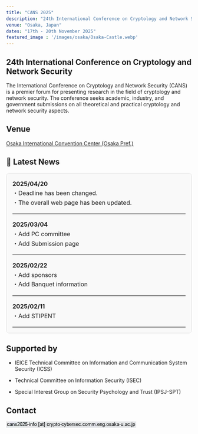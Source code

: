 ```yaml
---
title: "CANS 2025"
description: "24th International Conference on Cryptology and Network Security in Osaka, Japan"
venue: "Osaka, Japan"
dates: "17th - 20th November 2025"
featured_image : '/images/osaka/Osaka-Castle.webp'
---
```


## 24th International Conference on Cryptology and Network Security

The International Conference on Cryptology and Network Security (CANS) is a premier forum for presenting research in the field of cryptology and network security. The conference seeks academic, industry, and government submissions on all theoretical and practical cryptology and network security aspects.

## Venue

[Osaka International Convention Center (Osaka Pref.)](/venue)


## 📰 Latest News

<div style="max-height: 400px; overflow-y: auto; padding: 1rem; border: 1px solid #ddd; background-color: #f9f9f9; border-radius: 8px; font-size: 1rem; line-height: 1.6;">
<ul style="list-style: none; padding-left: 0; margin: 0;">
  <li>
    <strong>2025/04/20</strong><br>
    ・Deadline has been changed.<br>
    ・The overall web page has been updated.
  </li>
  <hr style="border: none; border-top: 1px solid #ccc; margin: 1em 0;">

  <li>
    <strong>2025/03/04</strong><br>
    ・Add PC committee<br>
    ・Add Submission page
  </li>
  <hr style="border: none; border-top: 1px solid #ccc; margin: 1em 0;">
  
  <li>
    <strong>2025/02/22</strong><br>
    ・Add sponsors<br>
    ・Add Banquet information
  </li>
  <hr style="border: none; border-top: 1px solid #ccc; margin: 1em 0;">

  <li>
    <strong>2025/02/11</strong><br>
    ・Add STIPENT
  </li>
  <hr style="border: none; border-top: 1px solid #ccc; margin: 1em 0;">

  <li>
    <strong>2024/11/07</strong><br>
    ・Update Committee
  </li>
  <hr style="border: none; border-top: 1px solid #ccc; margin: 1em 0;">

  <li>
    <strong>2024/10/01</strong><br>
    ・First Commit
  </li>
</ul>
</div>

## Supported by
- IEICE Technical Committee on Information and Communication System Security (ICSS)

- Technical Committee on Information Security (ISEC)

- Special Interest Group on Security Psychology and Trust (IPSJ-SPT)

## Contact
![Address](./images/contact_addr.webp)
